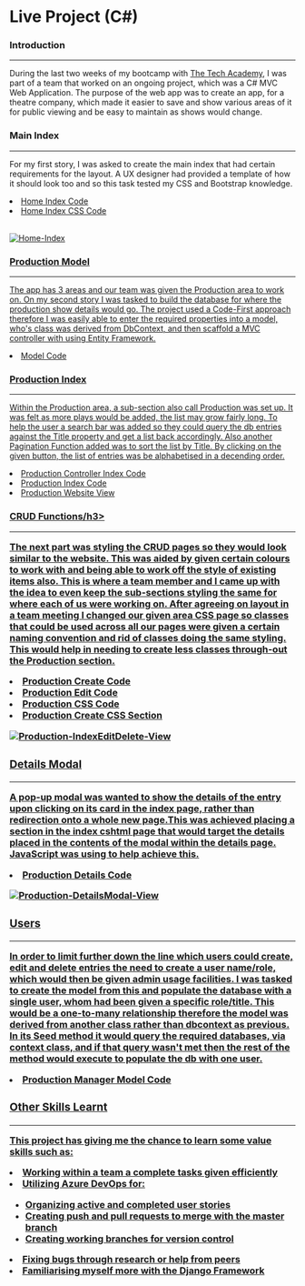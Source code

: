 <h1>Live Project (C#)</h1>

<h3>Introduction</h3>

<hr>

<p>During the last two weeks of my bootcamp with <a href="https://www.learncodinganywhere.com/">The Tech Academy</a>, I was part of a team that worked on an ongoing project, which was a C# MVC Web Application. The purpose of the web app was to create an app, for a theatre company, which made it easier to save and show various areas of it for public viewing and be easy to maintain as shows would change.</p>

<h3>Main Index</h3>

<hr>

<p>For my first story, I was asked to create the main index that had certain requirements for the layout. A UX designer had provided a template of how it should look too and so this task tested my CSS and Bootstrap knowledge.
  
  <li><a href="./Media/Code/Home-Index-cshtml/">Home Index Code</li>
  <li><a href="./Media/Code/Home-Index-css/">Home Index CSS Code</li><br>
    
![Home-Index](https://user-images.githubusercontent.com/108291876/199376147-47689325-13dc-4f01-b296-744542e40a18.gif)

<h3>Production Model</h3>
    
<hr>
    
<p>The app has 3 areas and our team was given the Production area to work on. On my second story I was tasked to build the database for where the production show details would go. The project used a Code-First approach therefore I was easily able to enter the required properties into a model, who's class was derived from DbContext, and then scaffold a MVC controller with using Entity Framework.</p>

  <li><a href="./Media/Code/Model-Production.png">Model Code</li>

<h3>Production Index</h3>
    
<hr>
    
<p>Within the Production area, a sub-section also call Production was set up. It was felt as more plays would be added, the list may grow fairly long. To help the user a search bar was added so they could query the db entries against the Title property and get a list back accordingly. Also another Pagination Function added was to sort the list by Title. By clicking on the given button, the list of entries was be alphabetised in a decending order.</p>

  <li><a href="./Media/Code/Controller-Production/">Production Controller Index Code</li>
  <li><a href="./Media/Code/Production-Index-View/">Production Index Code</li>
  <li><a href="./Media/Website/Production-Index/">Production Website View</li>
  
<h3>CRUD Functions/h3>

<hr>
  
<p>The next part was styling the CRUD pages so they would look similar to the website. This was aided by given certain colours to work with and being able to work off the style of existing items also. This is where a team member and I came up with the idea to even keep the sub-sections styling the same for where each of us were working on. After agreeing on layout in a team meeting I changed our given area CSS page so classes that could be used across all our pages were given a certain naming convention and rid of classes doing the same styling. This would help in needing to create less classes through-out the Production section.</p>

  <li><a href="./Media/Code/Production-Create-View">Production Create Code</li>
  <li><a href="./Media/Code/Production-Edit-View.png">Production Edit Code</li>
  <li><a href="./Media/Code/Production-All-css">Production CSS Code</li>
  <li><a href="./Media/Code/Production-Create-css.png">Production Create CSS Section</li>
    
  ![Production-IndexEditDelete-View](https://user-images.githubusercontent.com/108291876/199390097-49480af9-1274-40df-b90a-a014a991f350.gif)

<h3>Details Modal</h3>
    
<hr>
    
<p>A pop-up modal was wanted to show the details of the entry upon clicking on its card in the index page, rather than redirection onto a whole new page.This was achieved placing a section in the index cshtml page that would target the details placed in the contents of the modal within the details page. JavaScript was using to help achieve this.</p>

  <li><a href="./Media/Code/Production-Details-View">Production Details Code</li>

  ![Production-DetailsModal-View](https://user-images.githubusercontent.com/108291876/199390025-600bb8c2-3ecc-40d7-9689-bd37f84eb56a.gif)
    
<h3>Users</h3>
 
<hr>

<p>In order to limit further down the line which users could create, edit and delete entries the need to create a user name/role, which would then be given admin usage facilities. I was tasked to create the model from this and populate the database with a single user, whom had been given a specific role/title. This would be a one-to-many relationship therefore the model was derived from another class rather than dbcontext as previous. In its Seed method it would query the required databases, via context class, and if that query wasn't met then the rest of the method would execute to populate the db with one user. </p>

  <li><a href="./Media/Code/Model-ProductionManager">Production Manager Model Code</li>
  
<h3>Other Skills Learnt</h3>
    
<hr>
  
<p>This project has giving me the chance to learn some value skills such as:

<li>Working within a team a complete tasks given efficiently
<li>Utilizing Azure DevOps for:</li>
  <ul><li>Organizing active and completed user stories</li>
  <li>Creating push and pull requests to merge with the master branch</li>
  <li>Creating working branches for version control</li></ul>
<li>Fixing bugs through research or help from peers</li>
<li>Familiarising myself more with the Django Framework</li>
